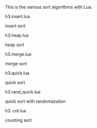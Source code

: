 This is the various sort algorithms with Lua.

h3.insert.lua

insert sort

h3.heap.lua


heap sort

h3.merge.lua

merge sort

h3.quick.lua

quick sort

h3.rand_quick.lua

quick sort with randomazation

h3. cnt.lua

counting sort
